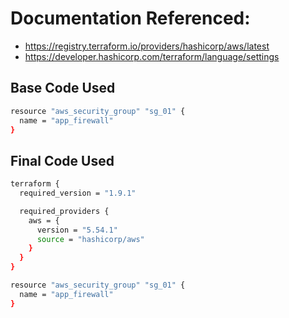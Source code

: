 # Documentation Referenced:
* https://registry.terraform.io/providers/hashicorp/aws/latest
* https://developer.hashicorp.com/terraform/language/settings

## Base Code Used

```bash
resource "aws_security_group" "sg_01" {
  name = "app_firewall"
}
```

## Final Code Used

```bash
terraform {
  required_version = "1.9.1"

  required_providers {
    aws = {
      version = "5.54.1"
      source = "hashicorp/aws"
    }
  }
}

resource "aws_security_group" "sg_01" {
  name = "app_firewall"
}
```